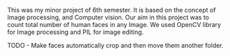 This was my minor project of 6th semester. 
It is based on the concept of Image processing, and Computer vision. 
Our aim in this project was to count total number of human faces in any Image. 
We used OpenCV library for Image processing and PIL for image editing. 

TODO - 
Make faces automatically crop and then move them another folder. 
